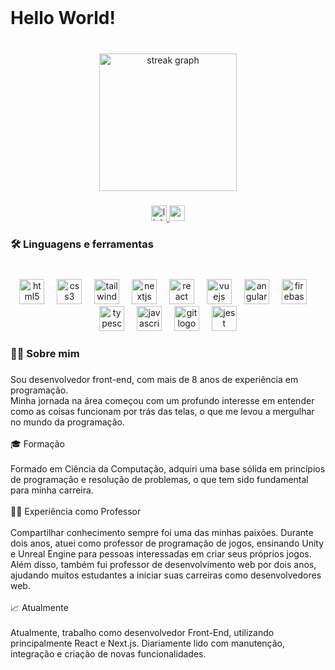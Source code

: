 <br clear="both">

<h1 align="left">Hello World!</h1>

###

<br clear="both">

<div align="center">
  <img src="https://streak-stats.demolab.com?user=mguedesdev&locale=pt-br&mode=daily&theme=dark&hide_border=true&border_radius=11&date_format=j%20M%5B%20Y%5D&order=3" height="220" alt="streak graph"  />
</div>

###

<div align="center">
  <a href="https://www.linkedin.com/in/mathheusg/" target="_blank">
    <img src="https://img.shields.io/static/v1?message=LinkedIn&logo=linkedin&label=&color=0077B5&logoColor=white&labelColor=&style=for-the-badge" height="25" alt="linkedin logo"  />
  </a>
  <a href="mathheus.gr@gmail.com" target="_blank">
    <img src="https://img.shields.io/static/v1?message=Gmail&logo=gmail&label=&color=D14836&logoColor=white&labelColor=&style=for-the-badge" height="25" alt="gmail logo"  />
  </a>
</div>

###

<h3 align="left">🛠 Linguagens e ferramentas</h3>

###

<br clear="both">

<div align="center">
  <img src="https://cdn.jsdelivr.net/gh/devicons/devicon/icons/html5/html5-original.svg" height="40" alt="html5 logo"  />
  <img width="12" />
  <img src="https://cdn.jsdelivr.net/gh/devicons/devicon/icons/css3/css3-original.svg" height="40" alt="css3 logo"  />
  <img width="12" />
  <img src="https://cdn.jsdelivr.net/gh/devicons/devicon/icons/tailwindcss/tailwindcss-original-wordmark.svg" height="40" alt="tailwindcss logo"  />
  <img width="12" />
  <img src="https://cdn.jsdelivr.net/gh/devicons/devicon/icons/nextjs/nextjs-original.svg" height="40" alt="nextjs logo"  />
  <img width="12" />
  <img src="https://cdn.jsdelivr.net/gh/devicons/devicon/icons/react/react-original.svg" height="40" alt="react logo"  />
  <img width="12" />
  <img src="https://cdn.jsdelivr.net/gh/devicons/devicon/icons/vuejs/vuejs-original.svg" height="40" alt="vuejs logo"  />
  <img width="12" />
  <img src="https://cdn.jsdelivr.net/gh/devicons/devicon/icons/angularjs/angularjs-original.svg" height="40" alt="angularjs logo"  />
  <img width="12" />
  <img src="https://cdn.jsdelivr.net/gh/devicons/devicon/icons/firebase/firebase-plain.svg" height="40" alt="firebase logo"  />
  <img width="12" />
  <img src="https://cdn.jsdelivr.net/gh/devicons/devicon/icons/typescript/typescript-original.svg" height="40" alt="typescript logo"  />
  <img width="12" />
  <img src="https://cdn.jsdelivr.net/gh/devicons/devicon/icons/javascript/javascript-original.svg" height="40" alt="javascript logo"  />
  <img width="12" />
  <img src="https://cdn.jsdelivr.net/gh/devicons/devicon/icons/git/git-original.svg" height="40" alt="git logo"  />
  <img width="12" />
  <img src="https://cdn.jsdelivr.net/gh/devicons/devicon/icons/jest/jest-plain.svg" height="40" alt="jest logo"  />
</div>

###

<h3 align="left">👩‍💻  Sobre mim</h3>

###

<p align="left">Sou desenvolvedor front-end, com mais de 8 anos de experiência em programação.<br>Minha jornada na área começou com um profundo interesse em entender como as coisas funcionam por trás das telas, o que me levou a mergulhar no mundo da programação.<br><br>🎓 Formação<br><br>Formado em Ciência da Computação, adquiri uma base sólida em princípios de programação e resolução de problemas, o que tem sido fundamental para minha carreira.<br><br>🧑‍🏫 Experiência como Professor<br><br>Compartilhar conhecimento sempre foi uma das minhas paixões. Durante dois anos, atuei como professor de programação de jogos, ensinando Unity e Unreal Engine para pessoas interessadas em criar seus próprios jogos. Além disso, também fui professor de desenvolvimento web por dois anos, ajudando muitos estudantes a iniciar suas carreiras como desenvolvedores web.<br><br>📈 Atualmente<br><br>Atualmente, trabalho como desenvolvedor Front-End, utilizando principalmente React e Next.js. Diariamente lido com manutenção, integração e criação de novas funcionalidades.</p>

###
